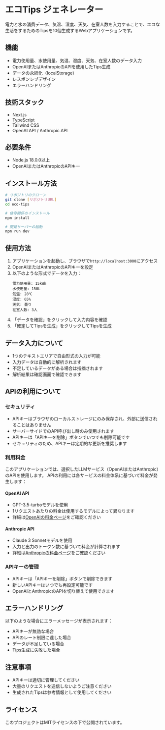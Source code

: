 # エコTips ジェネレーター

電力と水の消費データ、気温、湿度、天気、在室人数を入力することで、エコな生活をするためのTipsを10個生成するWebアプリケーションです。

## 機能

- 電力使用量、水使用量、気温、湿度、天気、在室人数のデータ入力
- OpenAIまたはAnthropicのAPIを使用したTips生成
- データの永続化（localStorage）
- レスポンシブデザイン
- エラーハンドリング

## 技術スタック

- Next.js
- TypeScript
- Tailwind CSS
- OpenAI API / Anthropic API

## 必要条件

- Node.js 18.0.0以上
- OpenAIまたはAnthropicのAPIキー

## インストール方法

```bash
# リポジトリのクローン
git clone [リポジトリURL]
cd eco-tips

# 依存関係のインストール
npm install

# 開発サーバーの起動
npm run dev
```

## 使用方法

1. アプリケーションを起動し、ブラウザで`http://localhost:3000`にアクセス
2. OpenAIまたはAnthropicのAPIキーを設定
3. 以下のような形式でデータを入力：
   ```
   電力使用量: 15kWh
   水使用量: 150L
   気温: 28℃
   湿度: 65%
   天気: 曇り
   在室人数: 3人
   ```
4. 「データを確認」をクリックして入力内容を確認
5. 「確定してTipsを生成」をクリックしてTipsを生成

## データ入力について

- 1つのテキストエリアで自由形式の入力が可能
- 入力データは自動的に解析されます
- 不足しているデータがある場合は指摘されます
- 解析結果は確認画面で確認できます

## APIの利用について

### セキュリティ

- APIキーはブラウザのローカルストレージにのみ保存され、外部に送信されることはありません
- サーバーサイドでのAPI呼び出し時のみ使用されます
- APIキーは「APIキーを削除」ボタンでいつでも削除可能です
- セキュリティのため、APIキーは定期的な更新を推奨します

### 利用料金

このアプリケーションでは、選択したLLMサービス（OpenAIまたはAnthropic）のAPIを使用します。
APIの利用には各サービスの料金体系に基づいて料金が発生します：

#### OpenAI API
- GPT-3.5-turboモデルを使用
- 1リクエストあたりの料金は使用するモデルによって異なります
- 詳細は[OpenAIの料金ページ](https://openai.com/pricing)をご確認ください

#### Anthropic API
- Claude 3 Sonnetモデルを使用
- 入力と出力のトークン数に基づいて料金が計算されます
- 詳細は[Anthropicの料金ページ](https://www.anthropic.com/pricing)をご確認ください

### APIキーの管理

- APIキーは「APIキーを削除」ボタンで削除できます
- 新しいAPIキーはいつでも再設定可能です
- OpenAIとAnthropicのAPIを切り替えて使用できます

## エラーハンドリング

以下のような場合にエラーメッセージが表示されます：

- APIキーが無効な場合
- APIのレート制限に達した場合
- データが不足している場合
- Tips生成に失敗した場合

## 注意事項

- APIキーは適切に管理してください
- 大量のリクエストを送信しないようご注意ください
- 生成されたTipsは参考情報として使用してください

## ライセンス

このプロジェクトはMITライセンスの下で公開されています。